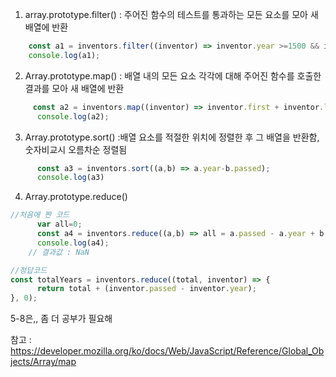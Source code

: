 1. array.prototype.filter() : 주어진 함수의 테스트를 통과하는 모든 요소를 모아 새 배열에 반환   
```js
    const a1 = inventors.filter((inventor) => inventor.year >=1500 && inventor.year <1600);
    console.log(a1);
```
2. Array.prototype.map() : 배열 내의 모든 요소 각각에 대해 주어진 함수를 호출한 결과를 모아 새 배열에 반환   
```js
     const a2 = inventors.map((inventor) => inventor.first + inventor.last);
      console.log(a2);
```
3. Array.prototype.sort() :배열 요소를 적절한 위치에 정렬한 후 그 배열을 반환함,  숫자비교시 오름차순 정렬됨   
```js
      const a3 = inventors.sort((a,b) => a.year-b.passed);
      console.log(a3)
```
4. Array.prototype.reduce()   
```js
//처음에 짠 코드
      var all=0;
      const a4 = inventors.reduce((a,b) => all = a.passed - a.year + b.passed- b.year);
      console.log(a4);
	// 결과값 : NaN

//정답코드
const totalYears = inventors.reduce((total, inventor) => {
      return total + (inventor.passed - inventor.year);
}, 0);
```
5-8은,, 좀 더 공부가 필요해   

참고 : https://developer.mozilla.org/ko/docs/Web/JavaScript/Reference/Global_Objects/Array/map   

